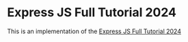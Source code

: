 # Express JS Full Tutorial 2024

This is an implementation of the [Express JS Full Tutorial 2024](https://www.youtube.com/playlist?list=PL_cUvD4qzbkwjmjy-KjbieZ8J9cGwxZpC)
